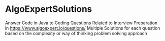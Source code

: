 # AlgoExpertSolutions
Answer Code in Java to Coding Questions Related to Interview Preparation in https://www.algoexpert.io/questions/ 
Multiple Solutions for each question based on the complexity or way of thinking problem solving approach
